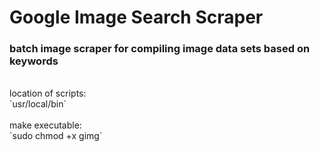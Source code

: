 # Google Image Search Scraper
### batch image scraper for compiling image data sets based on keywords
<br>
location of scripts:
<br>
`usr/local/bin`<br>
<br>
make executable:<br>
`sudo chmod +x gimg`
<br>
